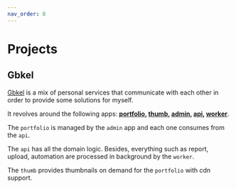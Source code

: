 ```yaml
---
nav_order: 8
---
```


# Projects

## Gbkel

[Gbkel](https://coggle.it/diagram/XbwqkZL8UureOwi3/t/gbkel-api/a35fd20399966c595f461a1e09a78174650dac196df0e2c92b403681b5f90858) is a mix of personal services that communicate with each other in order to provide some solutions for myself.

It revolves around the following apps: **[portfolio](https://github.com/guilhermebkel/gbkel-portfolio), **[thumb](https://github.com/guilhermebkel/gbkel-thumb)**, [admin](https://github.com/guilhermebkel/gbkel-admin), [api](https://github.com/guilhermebkel/gbkel-api), [worker](https://github.com/guilhermebkel/gbkel-worker)**.

The `portfolio` is managed by the `admin` app and each one consumes from the `api`.

The `api` has all the domain logic. Besides, everything such as report, upload, automation are processed in background by the `worker`.

The `thumb` provides thumbnails on demand for the `portfolio` with cdn support.
